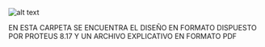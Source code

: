 ![alt text](C:\Users\Usuario\Documents\GitHub\src\LOGO.png)

EN ESTA CARPETA SE ENCUENTRA EL DISEÑO EN FORMATO DISPUESTO POR PROTEUS 8.17 Y UN ARCHIVO EXPLICATIVO EN FORMATO PDF 